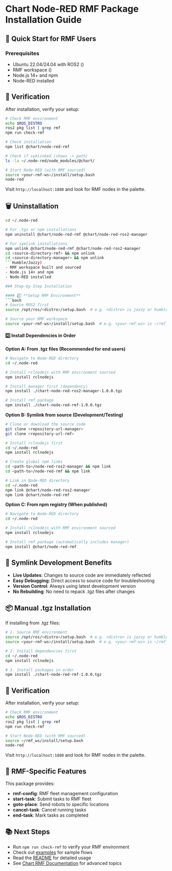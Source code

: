 # Chart Node-RED RMF Package Installation Guide

## 🚀 Quick Start for RMF Users

### Prerequisites
- Ubuntu 22.04/24.04 with ROS2 (<distro>)
- RMF workspace (<your-rmf-ws>)
- Node.js 14+ and npm
- Node-RED installed

## 🔧 Verification

After installation, verify your setup:

```bash
# Check RMF environment
echo $ROS_DISTRO
ros2 pkg list | grep rmf
npm run check-rmf

# Check installation
npm list @chart/node-red-rmf

# Check if symlinked (shows -> path)
ls -la ~/.node-red/node_modules/@chart/

# Start Node-RED (with RMF sourced)
source <your-rmf-ws>/install/setup.bash
node-red
```

Visit `http://localhost:1880` and look for RMF nodes in the palette.

## 🗑️ Uninstallation
```bash
cd ~/.node-red

# For .tgz or npm installations
npm uninstall @chart/node-red-rmf @chart/node-red-ros2-manager

# For symlink installations
npm unlink @chart/node-red-rmf @chart/node-red-ros2-manager
cd <source-directory-rmf> && npm unlink
cd <source-directory-manager> && npm unlink
```Humble/Jazzy)
- RMF workspace built and sourced
- Node.js 14+ and npm
- Node-RED installed

### Step-by-Step Installation

#### 1️⃣ **Setup RMF Environment**
```bash
# Source ROS2 first
source /opt/ros/<distro>/setup.bash  # e.g. <distro> is jazzy or humble

# Source your RMF workspace
source <your-rmf-ws>/install/setup.bash  # e.g. <your-rmf-ws> is ~/rmf_ws
```

#### 2️⃣ **Install Dependencies in Order**

**Option A: From .tgz files (Recommended for end users)**
```bash
# Navigate to Node-RED directory
cd ~/.node-red

# Install rclnodejs with RMF environment sourced
npm install rclnodejs

# Install manager first (dependency)
npm install ./chart-node-red-ros2-manager-1.0.0.tgz

# Install rmf package
npm install ./chart-node-red-rmf-1.0.0.tgz
```

**Option B: Symlink from source (Development/Testing)**
```bash
# Clone or download the source code
git clone <repository-url-manager>
git clone <repository-url-rmf>

# Install rclnodejs first
cd ~/.node-red
npm install rclnodejs

# Create global npm links
cd <path-to>/node-red-ros2-manager && npm link
cd <path-to>/node-red-rmf && npm link

# Link in Node-RED directory
cd ~/.node-red
npm link @chart/node-red-ros2-manager
npm link @chart/node-red-rmf
```

**Option C: From npm registry (When published)**
```bash
# Navigate to Node-RED directory
cd ~/.node-red

# Install rclnodejs with RMF environment sourced
npm install rclnodejs

# Install rmf package (automatically includes manager)
npm install @chart/node-red-rmf
```

## 🔗 Symlink Development Benefits
- **Live Updates**: Changes to source code are immediately reflected
- **Easy Debugging**: Direct access to source code for troubleshooting
- **Version Control**: Always using latest development version
- **No Rebuilding**: No need to repack .tgz files after changes

## 📦 Manual .tgz Installation

If installing from .tgz files:

```bash
# 1. Source RMF environment
source /opt/ros/<distro>/setup.bash  # e.g. <distro> is jazzy or humble
source <your-rmf-ws>/install/setup.bash  # e.g. <your-rmf-ws> is ~/rmf_ws

# 2. Install dependencies first
cd ~/.node-red
npm install rclnodejs

# 3. Install packages in order
npm install ./chart-node-red-rmf-1.0.0.tgz
```


## 🔧 Verification

After installation, verify your setup:

```bash
# Check RMF environment
echo $ROS_DISTRO
ros2 pkg list | grep rmf
npm run check-rmf

# Start Node-RED (with RMF sourced)
source ~/rmf_ws/install/setup.bash
node-red
```

Visit `http://localhost:1880` and look for RMF nodes in the palette.

## 🤖 RMF-Specific Features

This package provides:
- **rmf-config**: RMF fleet management configuration
- **start-task**: Submit tasks to RMF fleet
- **goto-place**: Send robots to specific locations
- **cancel-task**: Cancel running tasks
- **end-task**: Mark tasks as completed

## 📚 Next Steps

- Run `npm run check-rmf` to verify your RMF environment
- Check out [examples](./exportjson/) for sample flows
- Read the [README](./README.md) for detailed usage
- See [Chart RMF Documentation](https://chart-sg.github.io/node-red-rmf/) for advanced topics
